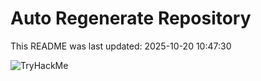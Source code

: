 # Auto Regenerate Repository

This README was last updated: 2025-10-20 10:47:30

 ![TryHackMe](https://tryhackme.com/badge/533634)